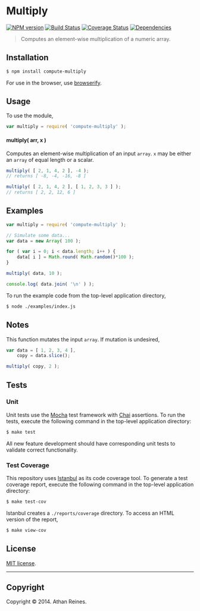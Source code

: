 Multiply
===
[![NPM version][npm-image]][npm-url] [![Build Status][travis-image]][travis-url] [![Coverage Status][coveralls-image]][coveralls-url] [![Dependencies][dependencies-image]][dependencies-url]

> Computes an element-wise multiplication of a numeric array.


## Installation

``` bash
$ npm install compute-multiply
```

For use in the browser, use [browserify](https://github.com/substack/node-browserify).


## Usage

To use the module,

``` javascript
var multiply = require( 'compute-multiply' );
```

#### multiply( arr, x )

Computes an element-wise multiplication of an input `array`. `x` may be either an `array` of equal length or a scalar.

``` javascript
multiply( [ 2, 1, 4, 2 ], -4 );
// returns [ -8, -4, -16, -8 ]

multiply( [ 2, 1, 4, 2 ], [ 1, 2, 3, 3 ] );
// returns [ 2, 2, 12, 6 ]
```


## Examples

``` javascript
var multiply = require( 'compute-multiply' );

// Simulate some data...
var data = new Array( 100 );

for ( var i = 0; i < data.length; i++ ) {
	data[ i ] = Math.round( Math.random()*100 );
}

multiply( data, 10 );

console.log( data.join( '\n' ) );
```

To run the example code from the top-level application directory,

``` bash
$ node ./examples/index.js
```


## Notes

This function mutates the input `array`. If mutation is undesired,

``` javascript
var data = [ 1, 2, 3, 4 ],
	copy = data.slice();

multiply( copy, 2 );
```



## Tests

### Unit

Unit tests use the [Mocha](http://mochajs.org/) test framework with [Chai](http://chaijs.com) assertions. To run the tests, execute the following command in the top-level application directory:

``` bash
$ make test
```

All new feature development should have corresponding unit tests to validate correct functionality.


### Test Coverage

This repository uses [Istanbul](https://github.com/gotwarlost/istanbul) as its code coverage tool. To generate a test coverage report, execute the following command in the top-level application directory:

``` bash
$ make test-cov
```

Istanbul creates a `./reports/coverage` directory. To access an HTML version of the report,

``` bash
$ make view-cov
```


## License

[MIT license](http://opensource.org/licenses/MIT). 


---
## Copyright

Copyright &copy; 2014. Athan Reines.


[npm-image]: http://img.shields.io/npm/v/compute-multiply.svg
[npm-url]: https://npmjs.org/package/compute-multiply

[travis-image]: http://img.shields.io/travis/compute-io/multiply/master.svg
[travis-url]: https://travis-ci.org/compute-io/multiply

[coveralls-image]: https://img.shields.io/coveralls/compute-io/multiply/master.svg
[coveralls-url]: https://coveralls.io/r/compute-io/multiply?branch=master

[dependencies-image]: http://img.shields.io/david/compute-io/multiply.svg
[dependencies-url]: https://david-dm.org/compute-io/multiply

[dev-dependencies-image]: http://img.shields.io/david/dev/compute-io/multiply.svg
[dev-dependencies-url]: https://david-dm.org/dev/compute-io/multiply

[github-issues-image]: http://img.shields.io/github/issues/compute-io/multiply.svg
[github-issues-url]: https://github.com/compute-io/multiply/issues
